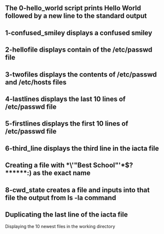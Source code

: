 The 0-hello_world script prints Hello World followed by a new line to the standard output
---
1-confused_smiley displays a confused smiley
---
2-hellofile displays contain of the /etc/passwd file
---
3-twofiles displays the contents of /etc/passwd and /etc/hosts files
---
4-lastlines displays the last 10 lines of /etc/passwd file
---
5-firstlines displays the first 10 lines of /etc/passwd file
---
6-third_line displays the third line in the iacta file
---
Creating a file with \*\\'"Best School"\'\*$\?******:) as the exact name
---
8-cwd_state creates a file and inputs into that file the output from ls -la command
---
Duplicating the last line of the iacta file
---
Displaying the 10 newest files in the working directory
